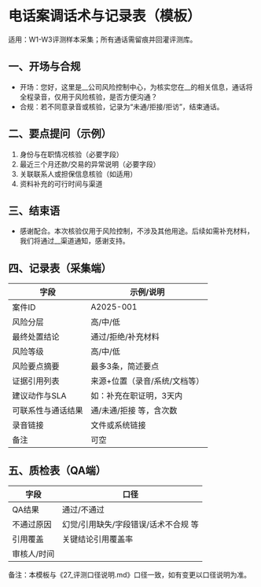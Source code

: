 # 电话案调话术与记录表（模板）

适用：W1-W3评测样本采集；所有通话需留痕并回灌评测库。

## 一、开场与合规
- 开场：您好，这里是__公司风险控制中心，为核实您在__的相关信息，通话将全程录音，仅用于风险核验，是否方便沟通？
- 合规：若不同意录音或核验，记录为“未通/拒接/拒访”，结束通话。

## 二、要点提问（示例）
1) 身份与在职情况核验（必要字段）
2) 最近三个月还款/交易的异常说明（必要字段）
3) 关联联系人或担保信息核验（如适用）
4) 资料补充的可行时间与渠道

## 三、结束语
- 感谢配合。本次核验仅用于风险控制，不涉及其他用途。后续如需补充材料，我们将通过__渠道通知，感谢支持。

## 四、记录表（采集端）
| 字段 | 示例/说明 |
| --- | --- |
| 案件ID | A2025-001 |
| 风险分层 | 高/中/低 |
| 最终处置结论 | 通过/拒绝/补充材料 |
| 风险等级 | 高/中/低 |
| 风险要点摘要 | 最多3条，简述要点 |
| 证据引用列表 | 来源+位置（录音/系统/文档等） |
| 建议动作与SLA | 如：补充在职证明，3天内 |
| 可联系性与通话结果 | 通/未通/拒接 等，含次数 |
| 录音链接 | 文件或系统链接 |
| 备注 | 可空 |

## 五、质检表（QA端）
| 字段 | 口径 |
| --- | --- |
| QA结果 | 通过/不通过 |
| 不通过原因 | 幻觉/引用缺失/字段错误/话术不合规 等 |
| 引用覆盖 | 关键结论引用覆盖率 |
| 审核人/时间 |  |

备注：本模板与《27_评测口径说明.md》口径一致，如有变更以口径说明为准。
